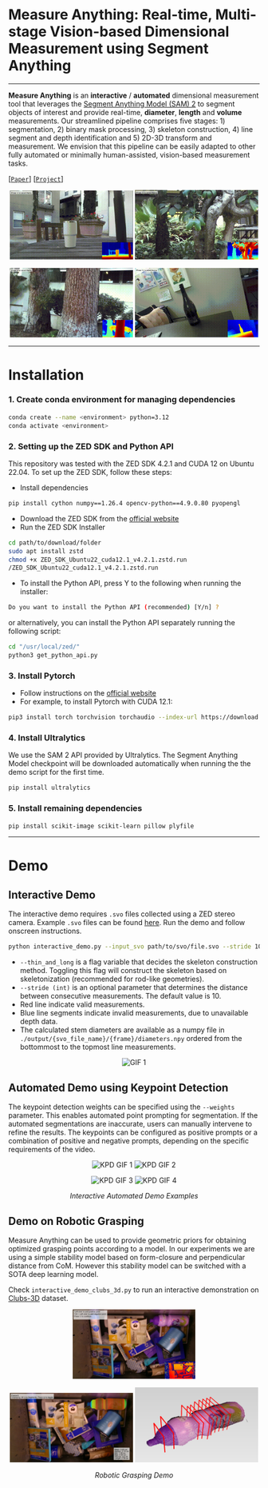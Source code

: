 # Measure Anything: Real-time, Multi-stage Vision-based Dimensional Measurement using Segment Anything

---
**Measure Anything** is an **interactive** / **automated** dimensional measurement tool that leverages the 
[Segment Anything Model (SAM) 2](https://github.com/facebookresearch/sam2) to segment objects of interest and 
provide real-time, **diameter**, **length** and **volume** measurements. Our streamlined pipeline 
comprises five stages: 1) segmentation, 2) binary mask processing, 3) skeleton construction, 4) line segment and 
depth identification and 5) 2D-3D transform and measurement. We envision that this pipeline can be easily
adapted to other fully automated or minimally human-assisted, vision-based measurement tasks.




[[`Paper`](https://google.com/)] [[`Project`](https://measure-anything.github.io/)]

<p align="center">
  <img src="figures/1.gif" alt="GIF 1" width="49%">
  <img src="figures/6.gif" alt="GIF 2" width="49%">
</p>
<p align="center">
  <img src="figures/7.gif" alt="GIF 3" width="49%">
  <img src="figures/3.gif" alt="GIF 4" width="49%">
</p>

[//]: # (<p align="center"><em>Interactive Demo Examples</em></p>)

---
# Installation #
### 1. Create conda environment for managing dependencies ###
```bash
conda create --name <environment> python=3.12
conda activate <environment>
```
### 2. Setting up the ZED SDK and Python API ###
This repository was tested with the ZED SDK 4.2.1 and CUDA 12 on Ubuntu 22.04. To set up the ZED SDK, follow these steps:
- Install dependencies
```bash
pip install cython numpy==1.26.4 opencv-python==4.9.0.80 pyopengl
```
- Download the ZED SDK from the [official website](https://www.stereolabs.com/developers/release#82af3640d775)
- Run the ZED SDK Installer
```bash
cd path/to/download/folder
sudo apt install zstd
chmod +x ZED_SDK_Ubuntu22_cuda12.1_v4.2.1.zstd.run
/ZED_SDK_Ubuntu22_cuda12.1_v4.2.1.zstd.run
```
- To install the Python API, press Y to the following when running the installer:
``` bash
Do you want to install the Python API (recommended) [Y/n] ?
``` 
  or alternatively, you can install the Python API separately running the following script:
```bash
cd "/usr/local/zed/"
python3 get_python_api.py
````
### 3. Install Pytorch ###
- Follow instructions on the [official website](https://pytorch.org/get-started/locally/)
- For example, to install Pytorch with CUDA 12.1:
```bash
pip3 install torch torchvision torchaudio --index-url https://download.pytorch.org/whl/cu121
```
### 4. Install Ultralytics ###
We use the SAM 2 API provided by Ultralytics. The Segment Anything Model checkpoint will be downloaded automatically when running the the demo script for the first time.
```bash
pip install ultralytics
```
### 5. Install remaining dependencies ###
```bash
pip install scikit-image scikit-learn pillow plyfile
```
---
# Demo #
## Interactive Demo ##
The interactive demo requires `.svo` files collected using a ZED stereo camera. Example `.svo` files can be found [here](https://drive.google.com/drive/folders/1Q6). Run the demo and follow onscreen instructions.
```bash
python interactive_demo.py --input_svo path/to/svo/file.svo --stride 10 --thin_and_long
```
- `--thin_and_long` is a flag variable that decides the skeleton construction method. Toggling this flag will construct the skeleton based on skeletonization (recommended for rod-like geometries).
- `--stride (int)` is an optional parameter that determines the distance between consecutive measurements. The default value is 10.
- Red line indicate valid measurements.
- Blue line segments indicate invalid measurements, due to unavailable depth data.
- The calculated stem diameters are available as a numpy file in `./output/{svo_file_name}/{frame}/diameters.npy` ordered from the bottommost to the topmost line measurements.

<p align="center">
<img src="figures/canola.gif" alt="GIF 1" width="98%">
</p>

## Automated Demo using Keypoint Detection ##

The keypoint detection weights can be specified using the `--weights` parameter. This enables automated point prompting for segmentation. If the automated segmentations are inaccurate, users can manually intervene to refine the results. The keypoints can be configured as positive prompts or a combination of positive and negative prompts, depending on the specific requirements of the video.

<p align="center">
  <img src="figures/kpd_1_1.gif" alt="KPD GIF 1" width="49%">
  <img src="figures/kpd_1_2.gif" alt="KPD GIF 2" width="49%">
</p>
<p align="center">
  <img src="figures/kpd_2_1.gif" alt="KPD GIF 3" width="49%">
  <img src="figures/kpd_2_2.gif" alt="KPD GIF 4" width="49%">
</p>
<p align="center"><em>Interactive Automated Demo Examples</em></p>

## Demo on Robotic Grasping

Measure Anything can be used to provide geometric priors for obtaining optimized grasping points according to a model. In our experiments we are using a simple stability model based on form-closure and perpendicular distance from CoM. However this stability model can be switched with a SOTA deep learning model.

Check `interactive_demo_clubs_3d.py` to run an interactive demonstration on [Clubs-3D](https://clubs.github.io/#:~:text=CLUBS%20is%20an%20RGB%2DD,objects%20packed%20in%20different%20configurations.) dataset. 

<p align="center">
  <img src="figures/clubs_3d_00.png" alt="CLUBS 1" width="49%">
</p>
<p align="center">
  <img src="figures/clubs_3d_10_heatmap.png" alt="CLUBS 2" width="49%">
  <img src="figures/clubs_3d_203.png" alt="CLUBS 3" width="49%">
</p>
<p align="center"><em>Robotic Grasping Demo</em></p>
